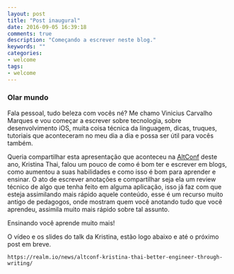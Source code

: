 ```yaml
---
layout: post
title: "Post inaugural"
date: 2016-09-05 16:39:18
comments: true
description: "Começando a escrever neste blog."
keywords: ""
categories:
- welcome
tags:
- welcome
---
```


### Olar mundo

Fala pessoal, tudo beleza com vocês né? Me chamo Vinicius Carvalho Marques e vou começar a escrever sobre tecnologia, sobre desenvolvimento iOS, muita coisa técnica da linguagem, dicas, truques, tutoriais que aconteceram no meu dia a dia e possa ser útil para vocês também.

Queria compartilhar esta apresentação que aconteceu na [AltConf](www.altconf.com) deste ano, Kristina Thai, falou um pouco de como é bom ter e escrever em blogs, como aumentou a suas habilidades e como isso é bom para aprender e ensinar. O ato de escrever anotações e compartilhar seja ela um review técnico de algo que tenha feito em alguma aplicação, isso já faz com que esteja assimilando mais rápido aquele conteúdo, esse é um recurso muito antigo de pedagogos, onde mostram quem você anotando tudo que você aprendeu, assimila muito mais rápido sobre tal assunto.

Ensinando você aprende muito mais!

O vídeo e os slides do talk da Kristina, estão logo abaixo e até o próximo post em breve.

`https://realm.io/news/altconf-kristina-thai-better-engineer-through-writing/`